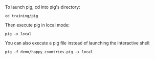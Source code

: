 To launch pig, cd into pig's directory:
```
cd training/pig
```

Then execute pig in local mode:
```
pig -x local
```

You can also execute a pig file instead of launching the interactive shell:
```
pig -f demo/happy_countries.pig -x local
```

